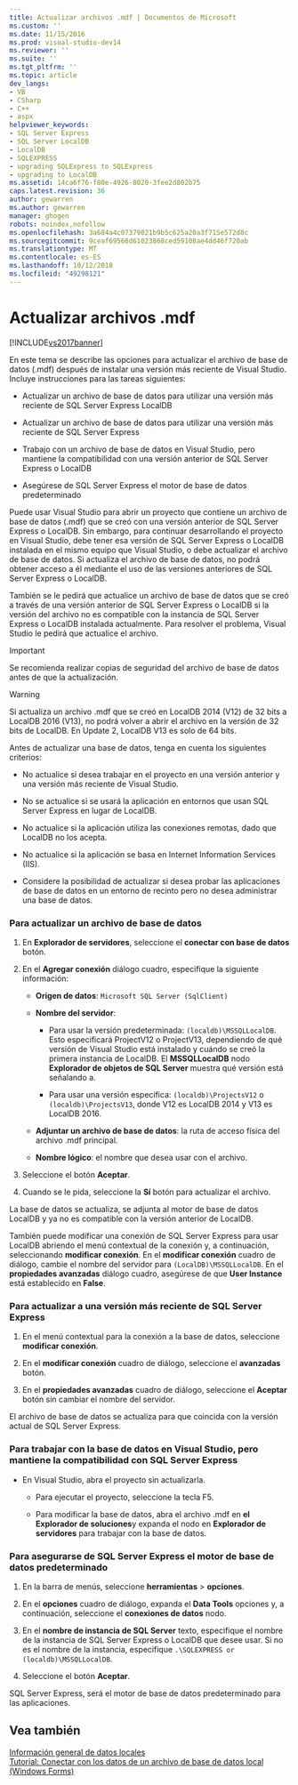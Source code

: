 ```yaml
---
title: Actualizar archivos .mdf | Documentos de Microsoft
ms.custom: ''
ms.date: 11/15/2016
ms.prod: visual-studio-dev14
ms.reviewer: ''
ms.suite: ''
ms.tgt_pltfrm: ''
ms.topic: article
dev_langs:
- VB
- CSharp
- C++
- aspx
helpviewer_keywords:
- SQL Server Express
- SQL Server LocalDB
- LocalDB
- SQLEXPRESS
- upgrading SQLExpress to SQLExpress
- upgrading to LocalDB
ms.assetid: 14ca6f76-f80e-4926-8020-3fee2d802b75
caps.latest.revision: 36
author: gewarren
ms.author: gewarren
manager: ghogen
robots: noindex,nofollow
ms.openlocfilehash: 3a684a4c07379021b9b5c625a20a3f715e572d8c
ms.sourcegitcommit: 9ceaf69568d61023868ced59108ae4dd46f720ab
ms.translationtype: MT
ms.contentlocale: es-ES
ms.lasthandoff: 10/12/2018
ms.locfileid: "49298121"
---
```

# <a name="upgrade-mdf-files"></a>Actualizar archivos .mdf
[!INCLUDE[vs2017banner](../includes/vs2017banner.md)]

  
En este tema se describe las opciones para actualizar el archivo de base de datos (.mdf) después de instalar una versión más reciente de Visual Studio. Incluye instrucciones para las tareas siguientes:  
  
-   Actualizar un archivo de base de datos para utilizar una versión más reciente de SQL Server Express LocalDB  
  
-   Actualizar un archivo de base de datos para utilizar una versión más reciente de SQL Server Express  
  
-   Trabajo con un archivo de base de datos en Visual Studio, pero mantiene la compatibilidad con una versión anterior de SQL Server Express o LocalDB  
  
-   Asegúrese de SQL Server Express el motor de base de datos predeterminado  
  
 Puede usar Visual Studio para abrir un proyecto que contiene un archivo de base de datos (.mdf) que se creó con una versión anterior de SQL Server Express o LocalDB. Sin embargo, para continuar desarrollando el proyecto en Visual Studio, debe tener esa versión de SQL Server Express o LocalDB instalada en el mismo equipo que Visual Studio, o debe actualizar el archivo de base de datos. Si actualiza el archivo de base de datos, no podrá obtener acceso a él mediante el uso de las versiones anteriores de SQL Server Express o LocalDB.  
  
 También se le pedirá que actualice un archivo de base de datos que se creó a través de una versión anterior de SQL Server Express o LocalDB si la versión del archivo no es compatible con la instancia de SQL Server Express o LocalDB instalada actualmente. Para resolver el problema, Visual Studio le pedirá que actualice el archivo.  
  
> [!IMPORTANT]
>  Se recomienda realizar copias de seguridad del archivo de base de datos antes de que la actualización.  
  
> [!WARNING]
>  Si actualiza un archivo .mdf que se creó en LocalDB 2014 (V12) de 32 bits a LocalDB 2016 (V13), no podrá volver a abrir el archivo en la versión de 32 bits de LocalDB.  En Update 2, LocalDB V13 es solo de 64 bits.  
  
 Antes de actualizar una base de datos, tenga en cuenta los siguientes criterios:  
  
-   No actualice si desea trabajar en el proyecto en una versión anterior y una versión más reciente de Visual Studio.  
  
-   No se actualice si se usará la aplicación en entornos que usan SQL Server Express en lugar de LocalDB.  
  
-   No actualice si la aplicación utiliza las conexiones remotas, dado que LocalDB no los acepta.  
  
-   No actualice si la aplicación se basa en Internet Information Services (IIS).  
  
-   Considere la posibilidad de actualizar si desea probar las aplicaciones de base de datos en un entorno de recinto pero no desea administrar una base de datos.  
  
### <a name="to-upgrade-a-database-file"></a>Para actualizar un archivo de base de datos  
  
1.  En **Explorador de servidores**, seleccione el **conectar con base de datos** botón.  
  
2.  En el **Agregar conexión** diálogo cuadro, especifique la siguiente información:  
  
    -   **Origen de datos**: `Microsoft SQL Server (SqlClient)`  
  
    -   **Nombre del servidor**:  
  
        -   Para usar la versión predeterminada: `(localdb)\MSSQLLocalDB`.  Esto especificará ProjectV12 o ProjectV13, dependiendo de qué versión de Visual Studio está instalado y cuándo se creó la primera instancia de LocalDB. El **MSSQLLocalDB** nodo **Explorador de objetos de SQL Server** muestra qué versión está señalando a.  
  
        -   Para usar una versión específica: `(localdb)\ProjectsV12` o `(localdb)\ProjectsV13`, donde V12 es LocalDB 2014 y V13 es LocalDB 2016.  
  
    -   **Adjuntar un archivo de base de datos**: la ruta de acceso física del archivo .mdf principal.  
  
    -   **Nombre lógico**: el nombre que desea usar con el archivo.  
  
3.  Seleccione el botón **Aceptar**.  
  
4.  Cuando se le pida, seleccione la **Sí** botón para actualizar el archivo.  
  
 La base de datos se actualiza, se adjunta al motor de base de datos LocalDB y ya no es compatible con la versión anterior de LocalDB.  
  
 También puede modificar una conexión de SQL Server Express para usar LocalDB abriendo el menú contextual de la conexión y, a continuación, seleccionando **modificar conexión**. En el **modificar conexión** cuadro de diálogo, cambie el nombre del servidor para `(LocalDB)\MSSQLLocalDB`. En el **propiedades avanzadas** diálogo cuadro, asegúrese de que **User Instance** está establecido en **False**.  
  
### <a name="to-upgrade-to-a-newer-version-of-sql-server-express"></a>Para actualizar a una versión más reciente de SQL Server Express  
  
1.  En el menú contextual para la conexión a la base de datos, seleccione **modificar conexión**.  
  
2.  En el **modificar conexión** cuadro de diálogo, seleccione el **avanzadas** botón.  
  
3.  En el **propiedades avanzadas** cuadro de diálogo, seleccione el **Aceptar** botón sin cambiar el nombre del servidor.  
  
 El archivo de base de datos se actualiza para que coincida con la versión actual de SQL Server Express.  
  
### <a name="to-work-with-the-database-in-visual-studio-but-retain-compatibility-with-sql-server-express"></a>Para trabajar con la base de datos en Visual Studio, pero mantiene la compatibilidad con SQL Server Express  
  
-   En Visual Studio, abra el proyecto sin actualizarla.  
  
    -   Para ejecutar el proyecto, seleccione la tecla F5.  
  
    -   Para modificar la base de datos, abra el archivo .mdf en **el Explorador de soluciones**y expanda el nodo en **Explorador de servidores** para trabajar con la base de datos.  
  
### <a name="to-make-sql-server-express-the-default-database-engine"></a>Para asegurarse de SQL Server Express el motor de base de datos predeterminado  
  
1.  En la barra de menús, seleccione **herramientas** > **opciones**.  
  
2.  En el **opciones** cuadro de diálogo, expanda el **Data Tools** opciones y, a continuación, seleccione el **conexiones de datos** nodo.  
  
3.  En el **nombre de instancia de SQL Server** texto, especifique el nombre de la instancia de SQL Server Express o LocalDB que desee usar. Si no es el nombre de la instancia, especifique `.\SQLEXPRESS or (localdb)\MSSQLLocalDB`.  
  
4.  Seleccione el botón **Aceptar**.  
  
 SQL Server Express, será el motor de base de datos predeterminado para las aplicaciones.  
  
## <a name="see-also"></a>Vea también  
 [Información general de datos locales](../data-tools/local-data-overview.md)   
 [Tutorial: Conectar con los datos de un archivo de base de datos local (Windows Forms)](../data-tools/walkthrough-connecting-to-data-in-a-local-database-file-windows-forms.md)

